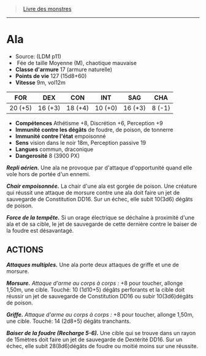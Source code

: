 ﻿> [Livre des monstres](tome_of_beasts.md)

---

# Ala

- Source: (LDM p11)
-  Fée de taille Moyenne (M), chaotique mauvaise
- **Classe d'armure** 17 (armure naturelle)
- **Points de vie** 127 (15d8+60)
- **Vitesse** 9m, vol12m

|FOR|DEX|CON|INT|SAG|CHA|
|---|---|---|---|---|---|
|20 (+5)|16 (+3)|18 (+4)|10 (+0)|16 (+3)|8 (-1)|

- **Compétences** Athétisme +8, Discrétion +6, Perception +9
- **Immunité contre les dégâts** de foudre, de poison, de tonnerre
- **Immunité contre l'état** empoisonné
- **Sens** vision dans le noir 18m, Perception passive 19
- **Langues** commun, draconique
- **Dangerosité** 8 (3900 PX)

**_Repli aérien._** Une ala ne provoque par d'attaque d'opportunité quand elle vole hors de portée d'un ennemi.

**_Chair empoisonnée._** La chair d'une ala est gorgée de poison. Une créature qui réussit une attaque de morsure contre une ala doit faire un jet de sauvegarde de Constitution DD16. Sur un échec, elle subit 10(3d6) dégâts de poison.

**_Force de la tempête._** Si un orage électrique se déchaîne à proximité d'une ala et de sa cible, le jet de sauvegarde de cette dernière contre le baiser de la foudre est désavantagé.

## ACTIONS

**_Attaques multiples._** Une ala porte deux attaques de griffe et une de morsure.

**_Morsure._** _Attaque d'arme au corps à corps :_ +8 pour toucher, allonge 1,50m, une cible. Touché: 10 (1d10+5) dégâts perforants et la cible doit réussir un jet de sauvegarde de Constitution DD16 ou subir 10(3d6)dégâts de poison.

**_Griffe._** _Attaque d'arme au corps à corps :_ +8 pour toucher, allonge 1,50m, une cible. Touché: 14 (2d8+5) dégâts tranchants.

**_Baiser de la foudre (Recharge 5-6)._** Une cible qui se trouve dans un rayon de 15mètres doit faire un jet de sauvegarde de Dextérité DD16. Sur un échec, elle subit 28(8d6)dégâts de foudre ou moitié moins sur une réussite.

